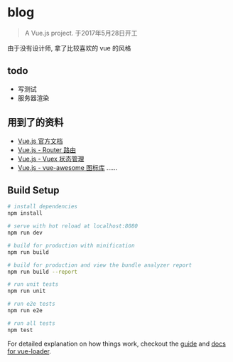 # blog

> A Vue.js project.
于2017年5月28日开工

由于没有设计师, 拿了比较喜欢的 vue 的风格

## todo

  * 写测试
  * 服务器渲染

## 用到了的资料
* [Vue.js 官方文档](https://cn.vuejs.org/v2/guide/)
* [Vue.js - Router  路由](https://router.vuejs.org)
* [Vue.js - Vuex  状态管理](http://vuex.vuejs.org/)
* [Vue.js - vue-awesome 图标库](https://github.com/Justineo/vue-awesome)
......


## Build Setup

``` bash
# install dependencies
npm install

# serve with hot reload at localhost:8080
npm run dev

# build for production with minification
npm run build

# build for production and view the bundle analyzer report
npm run build --report

# run unit tests
npm run unit

# run e2e tests
npm run e2e

# run all tests
npm test
```

For detailed explanation on how things work, checkout the [guide](http://vuejs-templates.github.io/webpack/) and [docs for vue-loader](http://vuejs.github.io/vue-loader).

